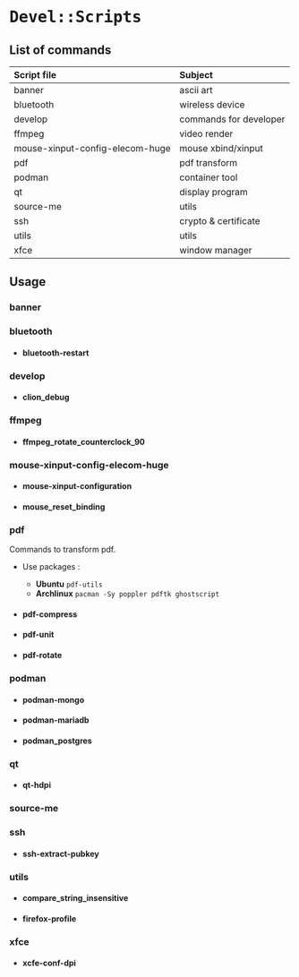 # <span style='font-family:monospace'>Devel::Scripts</span>

## List of commands

| Script file                     | Subject                |
|:--------------------------------|:-----------------------|
| banner                          | ascii art              |
| bluetooth                       | wireless device        |
| develop                         | commands for developer |
| ffmpeg                          | video render           |
| mouse-xinput-config-elecom-huge | mouse xbind/xinput     |
| pdf                             | pdf transform          |
| podman                          | container tool         |
| qt                              | display program        |
| source-me                       | utils                  |
| ssh                             | crypto & certificate   |
| utils                           | utils                  |
| xfce                            | window manager         |


## Usage

### banner
### bluetooth

- #### bluetooth-restart

### develop

- #### clion_debug

### ffmpeg

- #### ffmpeg_rotate_counterclock_90

### mouse-xinput-config-elecom-huge

- #### mouse-xinput-configuration
- #### mouse_reset_binding

### pdf

Commands to transform pdf.

- Use packages :
    - **Ubuntu** `pdf-utils`
    - **Archlinux** `pacman -Sy poppler pdftk ghostscript`

- #### pdf-compress
- #### pdf-unit
- #### pdf-rotate

### podman

- #### podman-mongo
- #### podman-mariadb
- #### podman_postgres

### qt

- #### qt-hdpi

### source-me
### ssh

- #### ssh-extract-pubkey

### utils

- #### compare_string_insensitive
- #### firefox-profile

### xfce

- #### xcfe-conf-dpi
